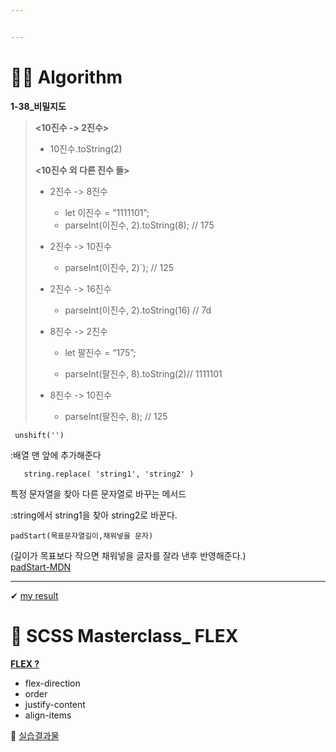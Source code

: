 ```yaml
---


---
```


<h1 id="👩‍💻-algorithm">👩‍💻 Algorithm</h1>
<p><strong>1-38_비밀지도</strong></p>
<blockquote>
<p><strong>&lt;10진수 -&gt; 2진수&gt;</strong></p>
<ul>
<li>10진수.toString(2)</li>
</ul>
<p><strong>&lt;10진수 외 다른 진수 들&gt;</strong></p>
<ul>
<li>
<p>2진수 -&gt; 8진수</p>
<ul>
<li>let 이진수 = “1111101”;</li>
<li>parseInt(이진수, 2).toString(8); // 175</li>
</ul>
</li>
<li>
<p>2진수 -&gt; 10진수</p>
<ul>
<li>parseInt(이진수, 2)`); // 125</li>
</ul>
</li>
<li>
<p>2진수 -&gt; 16진수</p>
<ul>
<li>parseInt(이진수, 2).toString(16) // 7d</li>
</ul>
</li>
<li>
<p>8진수 -&gt; 2진수</p>
<ul>
<li>
<p>let 팔진수 = “175”;</p>
</li>
<li>
<p>parseInt(팔진수, 8).toString(2)// 1111101</p>
</li>
</ul>
</li>
<li>
<p>8진수 -&gt; 10진수</p>
<ul>
<li>parseInt(팔진수, 8); // 125</li>
</ul>
</li>
</ul>
</blockquote>
<pre><code> unshift('')
</code></pre>
<p>:배열 맨 앞에 추가해준다</p>
<pre><code>   string.replace( 'string1', 'string2' )
</code></pre>
<p>특정 문자열을 찾아 다른 문자열로 바꾸는 메서드</p>
<p>:string에서 string1을 찾아 string2로 바꾼다.</p>
<pre><code>padStart(목표문자열길이,채워넣을 문자)
</code></pre>
<p>(길이가 목표보다 작으면 채워넣을 글자를 잘라 낸후 반영해준다.)<br>
<a href="https://developer.mozilla.org/ko/docs/Web/JavaScript/Reference/Global_Objects/String/padStart">padStart-MDN</a></p>
<hr>
<p>✔  <a href="https://github.com/gay0ung/Algorithm/blob/master/LEVEL_01/38_%EB%B9%84%EB%B0%80%EC%A7%80%EB%8F%84.html">my result</a></p>
<h1 id="👑-scss-masterclass_-flex">👑 SCSS Masterclass_ FLEX</h1>
<p><strong><a href="https://github.com/gay0ung/TIL_note/blob/master/FLEX&amp;GRID/Theory/FLEX.md">FLEX ?</a></strong></p>
<ul>
<li>flex-direction</li>
<li>order</li>
<li>justify-content</li>
<li>align-items</li>
</ul>
<p>👏 <a href="https://github.com/gay0ung/TIL_note/tree/master/FLEX&amp;GRID/FLEX">실습결과물</a></p>

